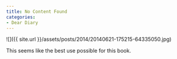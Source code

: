 ```yaml
---
title: No Content Found
categories:
- Dear Diary
---
```


![]({{ site.url }}/assets/posts/2014/20140621-175215-64335050.jpg)
  



This seems like the best use possible for this book.
